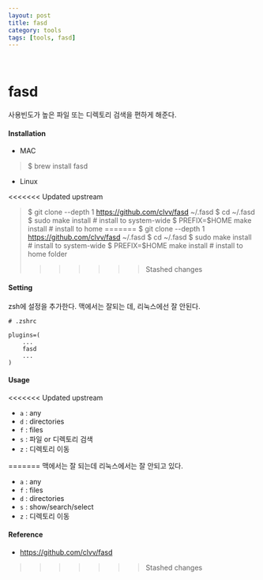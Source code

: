 ```yaml
---
layout: post
title: fasd
category: tools
tags: [tools, fasd]
---
```


&nbsp;

# fasd

사용빈도가 높은 파일 또는 디렉토리 검색을 편하게 해준다.

#### Installation

-  MAC

  > $ brew install fasd

- Linux

<<<<<<< Updated upstream
  > $ git clone --depth 1 https://github.com/clvv/fasd ~/.fasd
  > $ cd ~/.fasd
  > $ sudo make install		# install to system-wide
  > \$ PREFIX=\$HOME make install		# install to home
=======
  > $ git clone --depth 1 https://github.com/clvv/fasd ~/.fasd 
  > $ cd ~/.fasd
  > $ sudo make install		# install to system-wide
  > \$ PREFIX=\$HOME make install		# install to home folder
>>>>>>> Stashed changes

#### Setting

zsh에 설정을 추가한다. 맥에서는 잘되는 데, 리눅스에선 잘 안된다.

```shell
# .zshrc

plugins=(
	...
	fasd
	...
)
```

#### Usage

<<<<<<< Updated upstream
- `a` : any
- `d` : directories
- `f` : files
- `s` : 파일 or 디렉토리 검색
- `z` : 디렉토리 이동

=======
맥에서는 잘 되는데 리눅스에서는 잘 안되고 있다.

- `a` : any
- `f` : files
- `d` : directories
- `s` : show/search/select
- `z` : 디렉토리 이동


#### Reference

- https://github.com/clvv/fasd

>>>>>>> Stashed changes

